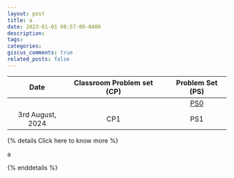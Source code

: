 ```yaml
---
layout: post
title: a
date: 2023-01-01 08:57:00-0400
description: 
tags: 
categories: 
giscus_comments: true
related_posts: false
---
```


|  Date  | Classroom Problem set (CP) |     | Problem Set (PS) |
| :-----------: | :-----------: | :------------: | :------------: |
|    |    |    | [PS0](https://jpsaha.github.io/MOTP/assets/pdf/MOPSS/PS0B24Aug.pdf)      |
| 3rd August, 2024 | CP1      |    |  PS1    |

{% details Click here to know more %}

a

{% enddetails %}
